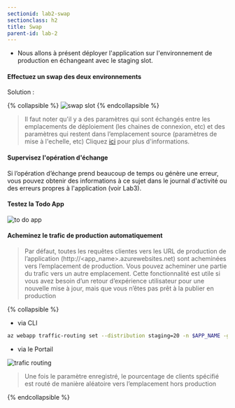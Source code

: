 ```yaml
---
sectionid: lab2-swap
sectionclass: h2
title: Swap 
parent-id: lab-2
---
```


- Nous allons à présent déployer l'application sur l'environnement de production en échangeant avec le staging slot.

#### Effectuez un swap des deux environnements

Solution :

{% collapsible %}
![swap slot](/media/lab2/swap_slots.png)
{% endcollapsible %}

> Il faut noter qu'il y a des paramètres qui sont échangés entre les emplacements de déploiement (les chaines de connexion, etc) et des paramètres qui restent dans l’emplacement source (paramètres de mise à l'echelle, etc) Cliquez [ici](https://learn.microsoft.com/fr-fr/training/modules/configure-azure-app-services/6-add-deployment-slots) pour plus d'informations.<br>

#### Supervisez l'opération d'échange

Si l’opération d’échange prend beaucoup de temps ou génère une erreur, vous pouvez obtenir des informations à ce sujet dans le journal d'activité ou des erreurs propres à l'application (voir Lab3).

#### Testez la Todo App

![to do app](/media/lab2/to_do_app.png)

#### Acheminez le trafic de production automatiquement

> Par défaut, toutes les requêtes clientes vers les URL de production de l’application (http://<app_name>.azurewebsites.net) sont acheminées vers l’emplacement de production. Vous pouvez acheminer une partie du trafic vers un autre emplacement. Cette fonctionnalité est utile si vous avez besoin d’un retour d’expérience utilisateur pour une nouvelle mise à jour, mais que vous n’êtes pas prêt à la publier en production

{% collapsible %}

- via CLI
  
```bash
az webapp traffic-routing set --distribution staging=20 -n $APP_NAME -g $RESOURCE_GROUP
```

- via le Portail
  
![trafic routing](/media/lab2/traffic-routing.png)

> Une fois le paramètre enregistré, le pourcentage de clients spécifié est routé de manière aléatoire vers l’emplacement hors production

{% endcollapsible %}
